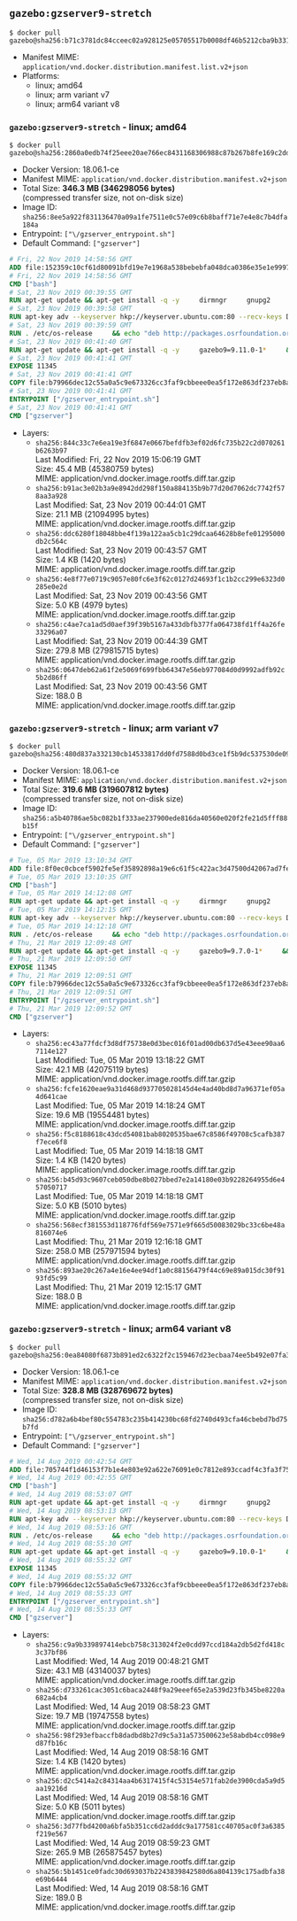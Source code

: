 ## `gazebo:gzserver9-stretch`

```console
$ docker pull gazebo@sha256:b71c3781dc84cceec02a928125e05705517b0008df46b5212cba9b33149b8641
```

-	Manifest MIME: `application/vnd.docker.distribution.manifest.list.v2+json`
-	Platforms:
	-	linux; amd64
	-	linux; arm variant v7
	-	linux; arm64 variant v8

### `gazebo:gzserver9-stretch` - linux; amd64

```console
$ docker pull gazebo@sha256:2860a0edb74f25eee20ae766ec8431168306988c87b267b8fe169c2dd1f58f41
```

-	Docker Version: 18.06.1-ce
-	Manifest MIME: `application/vnd.docker.distribution.manifest.v2+json`
-	Total Size: **346.3 MB (346298056 bytes)**  
	(compressed transfer size, not on-disk size)
-	Image ID: `sha256:8ee5a922f831136470a09a1fe7511e0c57e09c6b8baff71e7e4e8c7b4dfa184a`
-	Entrypoint: `["\/gzserver_entrypoint.sh"]`
-	Default Command: `["gzserver"]`

```dockerfile
# Fri, 22 Nov 2019 14:58:56 GMT
ADD file:152359c10cf61d80091bfd19e7e1968a538bebebfa048dca0386e35e1e999730 in / 
# Fri, 22 Nov 2019 14:58:56 GMT
CMD ["bash"]
# Sat, 23 Nov 2019 00:39:55 GMT
RUN apt-get update && apt-get install -q -y     dirmngr     gnupg2     lsb-release     && rm -rf /var/lib/apt/lists/*
# Sat, 23 Nov 2019 00:39:58 GMT
RUN apt-key adv --keyserver hkp://keyserver.ubuntu.com:80 --recv-keys D2486D2DD83DB69272AFE98867170598AF249743
# Sat, 23 Nov 2019 00:39:59 GMT
RUN . /etc/os-release     && echo "deb http://packages.osrfoundation.org/gazebo/$ID-stable `lsb_release -sc` main" > /etc/apt/sources.list.d/gazebo-latest.list
# Sat, 23 Nov 2019 00:41:40 GMT
RUN apt-get update && apt-get install -q -y     gazebo9=9.11.0-1*     && rm -rf /var/lib/apt/lists/*
# Sat, 23 Nov 2019 00:41:41 GMT
EXPOSE 11345
# Sat, 23 Nov 2019 00:41:41 GMT
COPY file:b79966dec12c55a0a5c9e673326cc3faf9cbbeee0ea5f172e863df237eb8a601 in / 
# Sat, 23 Nov 2019 00:41:41 GMT
ENTRYPOINT ["/gzserver_entrypoint.sh"]
# Sat, 23 Nov 2019 00:41:41 GMT
CMD ["gzserver"]
```

-	Layers:
	-	`sha256:844c33c7e6ea19e3f6847e0667befdfb3ef02d6fc735b22c2d070261b6263b97`  
		Last Modified: Fri, 22 Nov 2019 15:06:19 GMT  
		Size: 45.4 MB (45380759 bytes)  
		MIME: application/vnd.docker.image.rootfs.diff.tar.gzip
	-	`sha256:b91ac3e02b3a9e8942dd298f150a884135b9b77d20d7062dc7742f578aa3a928`  
		Last Modified: Sat, 23 Nov 2019 00:44:01 GMT  
		Size: 21.1 MB (21094995 bytes)  
		MIME: application/vnd.docker.image.rootfs.diff.tar.gzip
	-	`sha256:ddc6280f18048bbe4f139a122aa5cb1c29dcaa64628b8efe01295000db2c564c`  
		Last Modified: Sat, 23 Nov 2019 00:43:57 GMT  
		Size: 1.4 KB (1420 bytes)  
		MIME: application/vnd.docker.image.rootfs.diff.tar.gzip
	-	`sha256:4e8f77e0719c9057e80fc6e3f62c0127d24693f1c1b2cc299e6323d0285e0e2d`  
		Last Modified: Sat, 23 Nov 2019 00:43:56 GMT  
		Size: 5.0 KB (4979 bytes)  
		MIME: application/vnd.docker.image.rootfs.diff.tar.gzip
	-	`sha256:c4ae7ca1ad5d0aef39f39b5167a433dbfb377fa064738fd1ff4a26fe33296a07`  
		Last Modified: Sat, 23 Nov 2019 00:44:39 GMT  
		Size: 279.8 MB (279815715 bytes)  
		MIME: application/vnd.docker.image.rootfs.diff.tar.gzip
	-	`sha256:0647deb62a61f2e5069f699fbb64347e56eb977084d0d9992adfb92c5b2d86ff`  
		Last Modified: Sat, 23 Nov 2019 00:43:56 GMT  
		Size: 188.0 B  
		MIME: application/vnd.docker.image.rootfs.diff.tar.gzip

### `gazebo:gzserver9-stretch` - linux; arm variant v7

```console
$ docker pull gazebo@sha256:480d837a332130cb14533817dd0fd7588d0bd3ce1f5b9dc537530de096ea46b3
```

-	Docker Version: 18.06.1-ce
-	Manifest MIME: `application/vnd.docker.distribution.manifest.v2+json`
-	Total Size: **319.6 MB (319607812 bytes)**  
	(compressed transfer size, not on-disk size)
-	Image ID: `sha256:a5b40786ae5bc082b1f333ae237900ede816da40560e020f2fe21d5fff88b15f`
-	Entrypoint: `["\/gzserver_entrypoint.sh"]`
-	Default Command: `["gzserver"]`

```dockerfile
# Tue, 05 Mar 2019 13:10:34 GMT
ADD file:8f0ec0cbcef5902fe5ef35892898a19e6c61f5c422ac3d47500d42067ad7fef8 in / 
# Tue, 05 Mar 2019 13:10:35 GMT
CMD ["bash"]
# Tue, 05 Mar 2019 14:12:08 GMT
RUN apt-get update && apt-get install -q -y     dirmngr     gnupg2     lsb-release     && rm -rf /var/lib/apt/lists/*
# Tue, 05 Mar 2019 14:12:15 GMT
RUN apt-key adv --keyserver hkp://keyserver.ubuntu.com:80 --recv-keys D2486D2DD83DB69272AFE98867170598AF249743
# Tue, 05 Mar 2019 14:12:18 GMT
RUN . /etc/os-release     && echo "deb http://packages.osrfoundation.org/gazebo/$ID-stable `lsb_release -sc` main" > /etc/apt/sources.list.d/gazebo-latest.list
# Thu, 21 Mar 2019 12:09:48 GMT
RUN apt-get update && apt-get install -q -y     gazebo9=9.7.0-1*     && rm -rf /var/lib/apt/lists/*
# Thu, 21 Mar 2019 12:09:50 GMT
EXPOSE 11345
# Thu, 21 Mar 2019 12:09:51 GMT
COPY file:b79966dec12c55a0a5c9e673326cc3faf9cbbeee0ea5f172e863df237eb8a601 in / 
# Thu, 21 Mar 2019 12:09:51 GMT
ENTRYPOINT ["/gzserver_entrypoint.sh"]
# Thu, 21 Mar 2019 12:09:52 GMT
CMD ["gzserver"]
```

-	Layers:
	-	`sha256:ec43a77fdcf3d8df75738e0d3bec016f01ad00db637d5e43eee90aa67114e127`  
		Last Modified: Tue, 05 Mar 2019 13:18:22 GMT  
		Size: 42.1 MB (42075119 bytes)  
		MIME: application/vnd.docker.image.rootfs.diff.tar.gzip
	-	`sha256:fcfe1620eae9a31d468d937705028145d4e4ad40bd8d7a96371ef05a4d641cae`  
		Last Modified: Tue, 05 Mar 2019 14:18:24 GMT  
		Size: 19.6 MB (19554481 bytes)  
		MIME: application/vnd.docker.image.rootfs.diff.tar.gzip
	-	`sha256:f5c8188618c43dcd54081bab8020535bae67c8586f49708c5cafb387f7ece6f8`  
		Last Modified: Tue, 05 Mar 2019 14:18:18 GMT  
		Size: 1.4 KB (1420 bytes)  
		MIME: application/vnd.docker.image.rootfs.diff.tar.gzip
	-	`sha256:b45d93c9607ceb050dbe8b027bbed7e2a14180e03b9228264955d6e457050717`  
		Last Modified: Tue, 05 Mar 2019 14:18:18 GMT  
		Size: 5.0 KB (5010 bytes)  
		MIME: application/vnd.docker.image.rootfs.diff.tar.gzip
	-	`sha256:568ecf381553d118776fdf569e7571e9f665d50083029bc33c6be48a816074e6`  
		Last Modified: Thu, 21 Mar 2019 12:16:18 GMT  
		Size: 258.0 MB (257971594 bytes)  
		MIME: application/vnd.docker.image.rootfs.diff.tar.gzip
	-	`sha256:893ae20c267a4e16e4ee94df1a0c88156479f44c69e89a015dc30f9193fd5c99`  
		Last Modified: Thu, 21 Mar 2019 12:15:17 GMT  
		Size: 188.0 B  
		MIME: application/vnd.docker.image.rootfs.diff.tar.gzip

### `gazebo:gzserver9-stretch` - linux; arm64 variant v8

```console
$ docker pull gazebo@sha256:0ea84080f6873b891ed2c6322f2c159467d23ecbaa74ee5b492e07fa3f1a1cf6
```

-	Docker Version: 18.06.1-ce
-	Manifest MIME: `application/vnd.docker.distribution.manifest.v2+json`
-	Total Size: **328.8 MB (328769672 bytes)**  
	(compressed transfer size, not on-disk size)
-	Image ID: `sha256:d782a6b4bef80c554783c235b414230bc68fd2740d493cfa46cbebd7bd75b7fd`
-	Entrypoint: `["\/gzserver_entrypoint.sh"]`
-	Default Command: `["gzserver"]`

```dockerfile
# Wed, 14 Aug 2019 00:42:54 GMT
ADD file:705744f1d46153f7b1e4e803e92a622e76091e0c7812e893ccadf4c3fa3f7582 in / 
# Wed, 14 Aug 2019 00:42:55 GMT
CMD ["bash"]
# Wed, 14 Aug 2019 08:53:07 GMT
RUN apt-get update && apt-get install -q -y     dirmngr     gnupg2     lsb-release     && rm -rf /var/lib/apt/lists/*
# Wed, 14 Aug 2019 08:53:13 GMT
RUN apt-key adv --keyserver hkp://keyserver.ubuntu.com:80 --recv-keys D2486D2DD83DB69272AFE98867170598AF249743
# Wed, 14 Aug 2019 08:53:16 GMT
RUN . /etc/os-release     && echo "deb http://packages.osrfoundation.org/gazebo/$ID-stable `lsb_release -sc` main" > /etc/apt/sources.list.d/gazebo-latest.list
# Wed, 14 Aug 2019 08:55:30 GMT
RUN apt-get update && apt-get install -q -y     gazebo9=9.10.0-1*     && rm -rf /var/lib/apt/lists/*
# Wed, 14 Aug 2019 08:55:32 GMT
EXPOSE 11345
# Wed, 14 Aug 2019 08:55:32 GMT
COPY file:b79966dec12c55a0a5c9e673326cc3faf9cbbeee0ea5f172e863df237eb8a601 in / 
# Wed, 14 Aug 2019 08:55:33 GMT
ENTRYPOINT ["/gzserver_entrypoint.sh"]
# Wed, 14 Aug 2019 08:55:33 GMT
CMD ["gzserver"]
```

-	Layers:
	-	`sha256:c9a9b339897414ebcb758c313024f2e0cdd97ccd184a2db5d2fd418c3c37bf86`  
		Last Modified: Wed, 14 Aug 2019 00:48:21 GMT  
		Size: 43.1 MB (43140037 bytes)  
		MIME: application/vnd.docker.image.rootfs.diff.tar.gzip
	-	`sha256:d733261cac3051c6baca2448f9a29eeef65e2a539d23fb345be8220a682a4cb4`  
		Last Modified: Wed, 14 Aug 2019 08:58:23 GMT  
		Size: 19.7 MB (19747558 bytes)  
		MIME: application/vnd.docker.image.rootfs.diff.tar.gzip
	-	`sha256:98f293efbaccfb8dadbd8b27d9c5a31a573500623e58abdb4cc098e9d87fb16c`  
		Last Modified: Wed, 14 Aug 2019 08:58:16 GMT  
		Size: 1.4 KB (1420 bytes)  
		MIME: application/vnd.docker.image.rootfs.diff.tar.gzip
	-	`sha256:d2c5414a2c84314aa4b6317415f4c53154e571fab2de3900cda5a9d5aa19216d`  
		Last Modified: Wed, 14 Aug 2019 08:58:16 GMT  
		Size: 5.0 KB (5011 bytes)  
		MIME: application/vnd.docker.image.rootfs.diff.tar.gzip
	-	`sha256:3d77fbd4200a6bfa5b351cc6d2adddc9a177581cc40705ac0f3a6385f219e567`  
		Last Modified: Wed, 14 Aug 2019 08:59:23 GMT  
		Size: 265.9 MB (265875457 bytes)  
		MIME: application/vnd.docker.image.rootfs.diff.tar.gzip
	-	`sha256:5b1451ce0fadc30d693037b2243839842580d6a804139c175adbfa38e69b6444`  
		Last Modified: Wed, 14 Aug 2019 08:58:16 GMT  
		Size: 189.0 B  
		MIME: application/vnd.docker.image.rootfs.diff.tar.gzip
